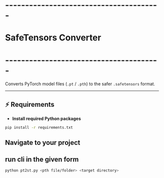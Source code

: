 # ---------------------------------------
# SafeTensors Converter
# ---------------------------------------

Converts PyTorch model files (`.pt` / `.pth`) to the safer `.safetensors` format.

---

## ⚡ Requirements

* **Install required Python packages**

```bash
pip install -r requirements.txt
```

## Navigate to your project

## run cli in the given form

```bash
python pt2st.py <pth file/folder> <target directory>
```
